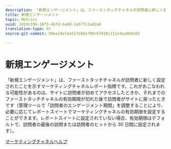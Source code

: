 ```yaml
---
description: 「新規エンゲージメント」は、ファーストタッチチャネルが訪問者に新しく設定されたことを示すマーケティングチャネルレポート指標です。これがおこなわれる可能性があるのは、サイトに訪問者が初めてアクセスしたときか、それまでのファーストタッチチャネルの有効期限が切れた後で訪問者がサイトに戻ったときです（管理ツールで「訪問者のエンゲージメント期間」を調整することにより、必要に応じてレポートスイートでマーケティングチャネルの有効期限を設定することができます。レポートスイートに設定されていない場合、有効期限はデフォルトで、訪問者の最後の訪問または訪問者のヒットから 30 日間に設定されます）。
title: 新規エンゲージメント
topic: Metrics
uuid: 2d1dc194-10f3-4bfd-ba60-2a57fc2ad2a8
translation-type: ht
source-git-commit: 99ee24efaa517e8da700c67818c111c4aa90dc02

---
```



# 新規エンゲージメント

「新規エンゲージメント」は、ファーストタッチチャネルが訪問者に新しく設定されたことを示すマーケティングチャネルレポート指標です。これがおこなわれる可能性があるのは、サイトに訪問者が初めてアクセスしたときか、それまでのファーストタッチチャネルの有効期限が切れた後で訪問者がサイトに戻ったときです（管理ツールで「訪問者のエンゲージメント期間」を調整することにより、必要に応じてレポートスイートでマーケティングチャネルの有効期限を設定することができます。レポートスイートに設定されていない場合、有効期限はデフォルトで、訪問者の最後の訪問または訪問者のヒットから 30 日間に設定されます）。

[マーケティングチャネルヘルプ](https://marketing.adobe.com/resources/help/ja_JP/mchannel/)
